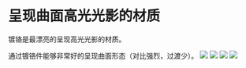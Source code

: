 # 呈现曲面高光光影的材质
镀铬是最漂亮的呈现高光光影的材质。

通过镀铬件能够非常好的呈现曲面形态（对比强烈，过渡少）。
![](http://ox55f9bg6.bkt.clouddn.com/2017-10-03-191723.jpg)
![](http://ox55f9bg6.bkt.clouddn.com/2017-10-03-191725.jpg)
![](http://ox55f9bg6.bkt.clouddn.com/2017-10-03-191726.jpg)
![](http://ox55f9bg6.bkt.clouddn.com/2017-10-03-191729.jpg)